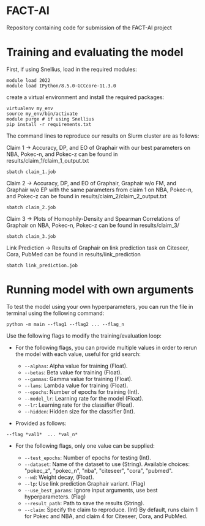 # FACT-AI
Repository containing code for submission of the FACT-AI project

# Training and evaluating the model

First, if using Snellius, load in the required modules:

```
module load 2022
module load IPython/8.5.0-GCCcore-11.3.0
```

create a virtual environment and install the required packages:

```
virtualenv my_env
source my_env/bin/activate
module purge # if using Snellius
pip install -r requirements.txt
```

The command lines to reproduce our results on Slurm cluster are as follows:

Claim 1 -> Accuracy, DP, and EO of Graphair with our best parameters on NBA, Pokec-n, and Pokec-z can be found in results/claim_1/claim_1_output.txt

```
sbatch claim_1.job
```

Claim 2 -> Accuracy, DP, and EO of Graphair, Graphair w/o FM, and Graphair w/o EP with the same parameters from claim 1 on NBA, Pokec-n, and Pokec-z can be found in results/claim_2/claim_2_output.txt

```
sbatch claim_2.job
```

Claim 3 -> Plots of Homophily-Density and Spearman Correlations of Graphair on NBA, Pokec-n, Pokec-z can be found in results/claim_3/

```
sbatch claim_3.job
```

Link Prediction -> Results of Graphair on link prediction task on Citeseer, Cora, PubMed can be found in results/link_prediction

```
sbatch link_prediction.job
```

# Running model with own arguments

To test the model using your own hyperparameters, you can run the file in terminal using the following command:

```
python -m main --flag1 --flag2 ... --flag_n
```

Use the following flags to modify the training/evaluation loop:

- For the following flags, you can provide multiple values in order to rerun the model with each value, useful for grid search:

    - `--alphas`: Alpha value for training (Float).
    - `--betas`: Beta value for training (Float).
    - `--gammas`: Gamma value for training (Float).
    - `--lams`: Lambda value for training (Float).
    - `--epochs`: Number of epochs for training (Int).
    - `--model_lr`: Learning rate for the model (Float).
    - `--lr`: Learning rate for the classifier (Float).
    - `--hidden`: Hidden size for the classifier (Int).

- Provided as follows:

```
--flag *val1*  ... *val_n*
```

- For the following flags, only one value can be supplied:

    - `--test_epochs`: Number of epochs for testing (Int).
    - `--dataset`: Name of the dataset to use (String). Available choices: "pokec_z", "pokec_n", "nba", "citeseer", "cora", "pubmed".
    - `--wd`: Weight decay, (Float).
    - `--lp`: Use link prediction Graphair variant. (Flag)
    - `--use_best_params`: Ignore input arguments, use best hyperparameters. (Flag)
    - `--result_path`: Path to save the results (String).
    - `--claim`: Specify the claim to reproduce. (Int) By default, runs claim 1 for Pokec and NBA, and claim 4 for Citeseer, Cora, and PubMed.
